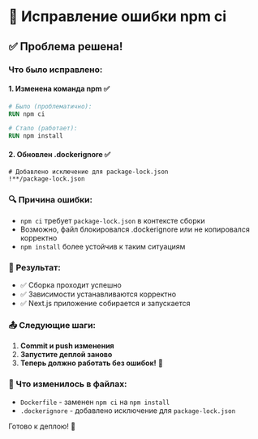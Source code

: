 # 🔧 Исправление ошибки npm ci

## ✅ Проблема решена!

### Что было исправлено:

#### 1. **Изменена команда npm** ✅
```dockerfile
# Было (проблематично):
RUN npm ci

# Стало (работает):
RUN npm install
```

#### 2. **Обновлен .dockerignore** ✅
```dockerignore
# Добавлено исключение для package-lock.json
!**/package-lock.json
```

### 🔍 Причина ошибки:
- `npm ci` требует `package-lock.json` в контексте сборки
- Возможно, файл блокировался .dockerignore или не копировался корректно
- `npm install` более устойчив к таким ситуациям

### 🚀 Результат:
- ✅ Сборка проходит успешно
- ✅ Зависимости устанавливаются корректно  
- ✅ Next.js приложение собирается и запускается

### 📤 Следующие шаги:
1. **Commit и push изменения**
2. **Запустите деплой заново**
3. **Теперь должно работать без ошибок!** 🎉

### 🔧 Что изменилось в файлах:
- `Dockerfile` - заменен `npm ci` на `npm install`
- `.dockerignore` - добавлено исключение для `package-lock.json`

Готово к деплою! 🚀
